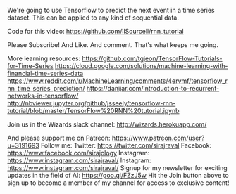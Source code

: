 We're going to use Tensorflow to predict the next event in a time series dataset. This can be applied to any kind of sequential data. 

Code for this video:
https://github.com/llSourcell/rnn_tutorial

Please Subscribe! And Like. And comment. That's what keeps me going. 

More learning resources:
https://github.com/tgjeon/TensorFlow-Tutorials-for-Time-Series
https://cloud.google.com/solutions/machine-learning-with-financial-time-series-data
https://www.reddit.com/r/MachineLearning/comments/4ervmf/tensorflow_rnn_time_series_prediction/
https://danijar.com/introduction-to-recurrent-networks-in-tensorflow/
http://nbviewer.jupyter.org/github/jsseely/tensorflow-rnn-tutorial/blob/master/TensorFlow%20RNN%20tutorial.ipynb

Join us in the Wizards slack channel:
http://wizards.herokuapp.com/

And please support me on Patreon:
https://www.patreon.com/user?u=3191693
Follow me:
Twitter: https://twitter.com/sirajraval
Facebook: https://www.facebook.com/sirajology Instagram: https://www.instagram.com/sirajraval/ Instagram: https://www.instagram.com/sirajraval/ 
Signup for my newsletter for exciting updates in the field of AI:
https://goo.gl/FZzJ5w
Hit the Join button above to sign up to become a member of my channel for access to exclusive content!